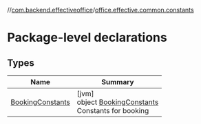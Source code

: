 //[com.backend.effectiveoffice](IdeaProjects/labs-office-elevator/effectiveOfficeBackend/documentation/gfm/index.md)/[office.effective.common.constants](IdeaProjects/labs-office-elevator/effectiveOfficeBackend/documentation/gfm/com.backend.effectiveoffice/office.effective.common.constants/index.md)

# Package-level declarations

## Types

| Name | Summary |
|---|---|
| [BookingConstants](IdeaProjects/labs-office-elevator/effectiveOfficeBackend/documentation/gfm/com.backend.effectiveoffice/office.effective.common.constants/-booking-constants/index.md) | [jvm]<br>object [BookingConstants](IdeaProjects/labs-office-elevator/effectiveOfficeBackend/documentation/gfm/com.backend.effectiveoffice/office.effective.common.constants/-booking-constants/index.md)<br>Constants for booking |
